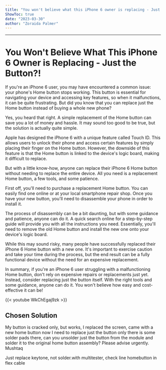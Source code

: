 ```yaml
---
title: "You won't believe what this iPhone 6 owner is replacing - Just the Button?!"
ShowToc: true 
date: "2023-03-30"
author: "Zoraida Palmer"
---
```

*****
# You Won't Believe What This iPhone 6 Owner is Replacing - Just the Button?!

If you're an iPhone 6 user, you may have encountered a common issue: your phone's Home button stops working. This button is essential for navigating your device and accessing key features, so when it malfunctions, it can be quite frustrating. But did you know that you can replace just the Home button instead of buying a whole new phone?

Yes, you heard that right. A simple replacement of the Home button can save you a lot of money and hassle. It may sound too good to be true, but the solution is actually quite simple.

Apple has designed the iPhone 6 with a unique feature called Touch ID. This allows users to unlock their phone and access certain features by simply placing their finger on the Home button. However, the downside of this feature is that the Home button is linked to the device's logic board, making it difficult to replace.

But with a little know-how, anyone can replace their iPhone 6 Home button without needing to replace the entire device. All you need is a replacement Home button, a few tools, and some patience.

First off, you'll need to purchase a replacement Home button. You can easily find one online or at your local smartphone repair shop. Once you have your new button, you'll need to disassemble your phone in order to install it.

The process of disassembly can be a bit daunting, but with some guidance and patience, anyone can do it. A quick search online for a step-by-step guide will provide you with all the instructions you need. Essentially, you'll need to remove the old Home button and install the new one onto your device's logic board.

While this may sound risky, many people have successfully replaced their iPhone 6 Home button with a new one. It's important to exercise caution and take your time during the process, but the end result can be a fully functional device without the need for an expensive replacement.

In summary, if you're an iPhone 6 user struggling with a malfunctioning Home button, don't rely on expensive repairs or replacements just yet. Instead, consider replacing just the button itself. With the right tools and some guidance, anyone can do it. You won't believe how easy and cost-effective it can be!

{{< youtube WkChEgaj9zk >}} 



## Chosen Solution
 My button is cracked only, but works, I replaced the screen, came with a new home button now I need to replace just the button only there is some solder pads there, can you unsolder just the button  from the module and solder it to the original home button assembly?
Please advise urgently.
Mushtaq

 Just replace keytone, not solder.with multitester, check line homebutton in flex cable




